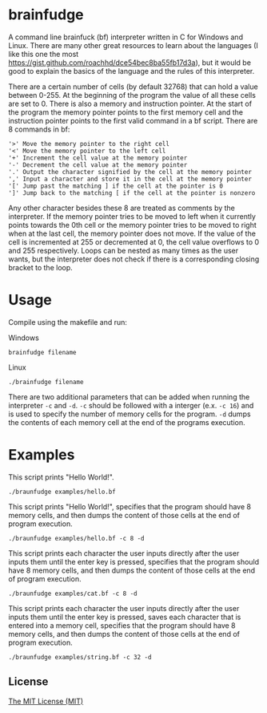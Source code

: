 # brainfudge
 A command line brainfuck (bf) interpreter written in C for Windows and Linux. There are many other great resources to learn about the languages (I like this one the most https://gist.github.com/roachhd/dce54bec8ba55fb17d3a), but it would be good to explain the basics of the language and the rules of this interpreter.

 There are a certain number of cells (by default 32768) that can hold a value between 0-255. At the beginning of the program the value of all these cells are set to 0. There is also a memory and instruction pointer. At the start of the program the memory pointer points to the first memory cell and the instruction pointer points to the first valid command in a bf script. There are 8 commands in bf:
 ```
 '>' Move the memory pointer to the right cell
 '<' Move the memory pointer to the left cell
 '+' Increment the cell value at the memory pointer
 '-' Decrement the cell value at the memory pointer
 '.' Output the character signified by the cell at the memory pointer
 ',' Input a character and store it in the cell at the memory pointer
 '[' Jump past the matching ] if the cell at the pointer is 0
 ']' Jump back to the matching [ if the cell at the pointer is nonzero
 ```
 Any other character besides these 8 are treated as comments by the interpreter. If the memory pointer tries to be moved to left when it currently points towards the 0th cell or the memory pointer tries to be moved to right when at the last cell, the memory pointer does not move. If the value of the cell is incremented at 255 or decremented at 0, the cell value overflows to 0 and 255 respectively. Loops can be nested as many times as the user wants, but the interpreter does not check if there is a corresponding closing bracket to the loop.

# Usage
Compile using the makefile and run:

Windows
```
brainfudge filename
```

Linux
```
./brainfudge filename
```

There are two additional parameters that can be added when running the interpreter `-c` and `-d`. `-c` should be followed with a interger (e.x. `-c 16`) and is used to specify the number of memory cells for the program. `-d` dumps the contents of each memory cell at the end of the programs execution.

# Examples
This script prints "Hello World!".
```
./braunfudge examples/hello.bf
```

This script prints "Hello World!", specifies that the program should have 8 memory cells, and then dumps the content of those cells at the end of program execution.
```
./braunfudge examples/hello.bf -c 8 -d
```

This script prints each character the user inputs directly after the user inputs them until the enter key is pressed, specifies that the program should have 8 memory cells, and then dumps the content of those cells at the end of program execution.
```
./braunfudge examples/cat.bf -c 8 -d
```

This script prints each character the user inputs directly after the user inputs them until the enter key is pressed, saves each character that is entered into a memory cell, specifies that the program should have 8 memory cells, and then dumps the content of those cells at the end of program execution.
```
./braunfudge examples/string.bf -c 32 -d
```

## License
[The MIT License (MIT)](http://opensource.org/licenses/mit-license.php)
